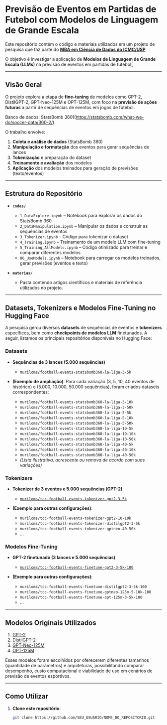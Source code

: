 # Previsão de Eventos em Partidas de Futebol com Modelos de Linguagem de Grande Escala

Este repositório contém o código e materiais utilizados em um projeto de pesquisa que faz parte do [**MBA em Ciência de Dados do ICMC/USP**](https://cemeai.icmc.usp.br/MBA/) 

O objetivo é investigar a aplicação de **Modelos de Linguagem de Grande Escala (LLMs)** na previsão de eventos em partidas de futebol[

---

## Visão Geral

O projeto explora a etapa de **fine-tuning** de modelos como GPT-2, DistilGPT-2, GPT-Neo-125M e OPT-125M, com foco na **previsão de ações futuras** a partir de sequências de eventos em jogos de futebol.

Banco de dados: StatsBomb 360](https://statsbomb.com/what-we-do/soccer-data/360-2/).

O trabalho envolve:

1. **Coleta e análise de dados** (StatsBomb 360)
2. **Manipulação e formatação** dos eventos para gerar sequências de lances
3. **Tokenização** e preparação do dataset
4. **Treinamento e avaliação** dos modelos
5. **Aplicação** dos modelos treinados para geração de previsões (texto/eventos)

---

## Estrutura do Repositório

- **`codes/`**  
  - `1_DataExplore.ipynb` – Notebook para explorar os dados do StatsBomb 360  
  - `2_DataManipulation.ipynb` – Manipular os dados e construir as sequências de eventos  
  - `3_Tokenizer.ipynb` – Código para tokenizar o dataset  
  - `4_Training.ipynb` – Treinamento de um modelo LLM com fine-tuning  
  - `5_Training_AllModels.ipynb` – Código otimizado para treinar e comparar diferentes modelos  
  - `06_UseModels.ipynb` – Notebook para carregar os modelos treinados, gerar previsões (eventos e texto)  

- **`materias/`**  
  - Pasta contendo artigos científicos e materiais de referência utilizados no projeto.  

---

## Datasets, Tokenizers e Modelos Fine-Tuning no Hugging Face

A pesquisa gerou diversos **datasets** de sequências de eventos e **tokenizers** específicos, bem como **checkpoints de modelos LLM** finetunados. A seguir, listamos os principais repositórios disponíveis no Hugging Face:

### Datasets

- **Sequências de 3 lances (5.000 sequências)**  
  - [`muriloms/football-events-statsbomb360-la-liga-3-5k`](https://huggingface.co/muriloms/football-events-statsbomb360-la-liga-3-5k)

- **(Exemplo de ampliação)**: Para cada variação (3, 5, 10, 40 eventos de histórico) e (5.000, 10.000, 50.000 sequências), foram criados datasets correspondentes:
  - `muriloms/football-events-statsbomb360-la-liga-3-10k`
  - `muriloms/football-events-statsbomb360-la-liga-3-50k`
  - `muriloms/football-events-statsbomb360-la-liga-5-5k`
  - `muriloms/football-events-statsbomb360-la-liga-5-10k`
  - `muriloms/football-events-statsbomb360-la-liga-5-50k`
  - `muriloms/football-events-statsbomb360-la-liga-10-5k`
  - `muriloms/football-events-statsbomb360-la-liga-10-10k`
  - `muriloms/football-events-statsbomb360-la-liga-10-50k`
  - `muriloms/football-events-statsbomb360-la-liga-40-5k`
  - `muriloms/football-events-statsbomb360-la-liga-40-10k`
  - `muriloms/football-events-statsbomb360-la-liga-40-50k`
  - *(Lista ilustrativa, acrescente ou remova de acordo com suas variações)*

### Tokenizers

- **Tokenizer de 3 eventos e 5.000 sequências (GPT-2)**  
  - [`muriloms/tcc-football-events-tokenizer-gpt2-3-5k`](https://huggingface.co/muriloms/tcc-football-events-tokenizer-gpt2-3-5k)  

- **(Exemplo para outras configurações)**:
  - `muriloms/tcc-football-events-tokenizer-gpt2-10-10k`
  - `muriloms/tcc-football-events-tokenizer-distilgpt2-3-5k`
  - `muriloms/tcc-football-events-tokenizer-gptneo-40-50k`
  - ...

### Modelos Fine-Tuning

- **GPT-2 finetunado (3 lances e 5.000 sequências)**  
  - [`muriloms/tcc-football-events-finetune-gpt2-3-5k-100`](https://huggingface.co/muriloms/tcc-football-events-finetune-gpt2-3-5k-100)

- **(Exemplo para outras configurações)**:
  - `muriloms/tcc-football-events-finetune-distilgpt2-3-5k-100`
  - `muriloms/tcc-football-events-finetune-gptneo-125m-5-10k-100`
  - `muriloms/tcc-football-events-finetune-opt-125m-3-5k-100`
  - ...

---

## Modelos Originais Utilizados

1. [GPT-2](https://huggingface.co/openai-community/gpt2)  
2. [DistilGPT-2](https://huggingface.co/distilbert/distilgpt2)  
3. [GPT-Neo-125M](https://huggingface.co/EleutherAI/gpt-neo-125m)  
4. [OPT-125M](https://huggingface.co/facebook/opt-125m)  

Esses modelos foram escolhidos por oferecerem diferentes tamanhos (quantidade de parâmetros) e arquiteturas, possibilitando comparar desempenho, custo computacional e viabilidade de uso em cenários de previsão de eventos esportivos.

---

## Como Utilizar

1. **Clone este repositório**:
   ```bash
   git clone https://github.com/SEU_USUARIO/NOME_DO_REPOSITORIO.git
